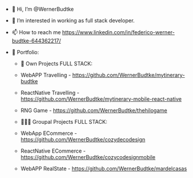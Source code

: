 - 👋 Hi, I’m @WernerBudtke

- 👀 I’m interested in working as full stack developer. 

- 📫 How to reach me https://www.linkedin.com/in/federico-werner-budtke-644362217/
- 🧳 Portfolio:
    - 🕺 Own Projects FULL STACK: 
    - WebAPP Travelling - https://github.com/WernerBudtke/mytinerary-budtke 
    - ReactNative Travelling - https://github.com/WernerBudtke/mytinerary-mobile-react-native
    - RNG Game - https://github.com/WernerBudtke/thehilogame

    - 🧑‍🤝‍🧑 Groupal Projects FULL STACK:
    -  WebApp ECommerce - https://github.com/WernerBudtke/cozydecodesign
    -  ReactNative ECommerce - https://github.com/WernerBudtke/cozycodesignmobile
    -  WebAPP RealState - https://github.com/WernerBudtke/mardelcasas


<!---
WernerBudtke/WernerBudtke is a ✨ special ✨ repository because its `README.md` (this file) appears on your GitHub profile.
You can click the Preview link to take a look at your changes.
--->
